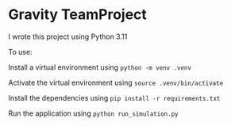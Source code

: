 # Gravity TeamProject

I wrote this project using Python 3.11

To use:

Install a virtual environment using `python -m venv .venv`

Activate the virtual environment using `source .venv/bin/activate`

Install the dependencies using `pip install -r requirements.txt`

Run the application using `python run_simulation.py`
